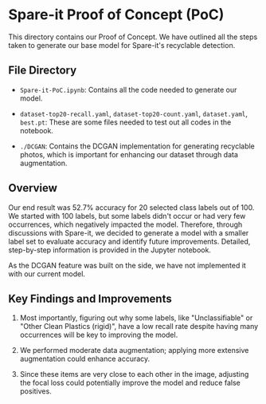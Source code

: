 # Spare-it Proof of Concept (PoC)

This directory contains our Proof of Concept. We have outlined all the steps taken to generate our base model for Spare-it's recyclable detection.

## File Directory

- `Spare-it-PoC.ipynb`: Contains all the code needed to generate our model.

- `dataset-top20-recall.yaml`, `dataset-top20-count.yaml`, `dataset.yaml`, `best.pt`: These are some files needed to test out all codes in the notebook.

- `./DCGAN`: Contains the DCGAN implementation for generating recyclable photos, which is important for enhancing our dataset through data augmentation.

## Overview

Our end result was 52.7% accuracy for 20 selected class labels out of 100. We started with 100 labels, but some labels didn't occur or had very few occurrences, which negatively impacted the model. Therefore, through discussions with Spare-it, we decided to generate a model with a smaller label set to evaluate accuracy and identify future improvements. Detailed, step-by-step information is provided in the Jupyter notebook.

As the DCGAN feature was built on the side, we have not implemented it with our current model.

## Key Findings and Improvements

1. Most importantly, figuring out why some labels, like "Unclassifiable" or "Other Clean Plastics (rigid)", have a low recall rate despite having many occurrences will be key to improving the model.

2. We performed moderate data augmentation; applying more extensive augmentation could enhance accuracy.

3. Since these items are very close to each other in the image, adjusting the focal loss could potentially improve the model and reduce false positives.